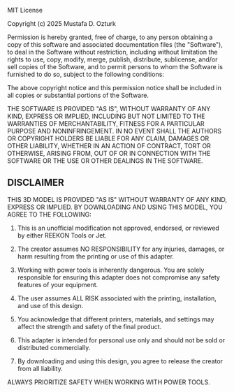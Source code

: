 MIT License

Copyright (c) 2025 Mustafa D. Ozturk

Permission is hereby granted, free of charge, to any person obtaining a copy
of this software and associated documentation files (the "Software"), to deal
in the Software without restriction, including without limitation the rights
to use, copy, modify, merge, publish, distribute, sublicense, and/or sell
copies of the Software, and to permit persons to whom the Software is
furnished to do so, subject to the following conditions:

The above copyright notice and this permission notice shall be included in all
copies or substantial portions of the Software.

THE SOFTWARE IS PROVIDED "AS IS", WITHOUT WARRANTY OF ANY KIND, EXPRESS OR
IMPLIED, INCLUDING BUT NOT LIMITED TO THE WARRANTIES OF MERCHANTABILITY,
FITNESS FOR A PARTICULAR PURPOSE AND NONINFRINGEMENT. IN NO EVENT SHALL THE
AUTHORS OR COPYRIGHT HOLDERS BE LIABLE FOR ANY CLAIM, DAMAGES OR OTHER
LIABILITY, WHETHER IN AN ACTION OF CONTRACT, TORT OR OTHERWISE, ARISING FROM,
OUT OF OR IN CONNECTION WITH THE SOFTWARE OR THE USE OR OTHER DEALINGS IN THE
SOFTWARE.

## DISCLAIMER

THIS 3D MODEL IS PROVIDED "AS IS" WITHOUT WARRANTY OF ANY KIND, EXPRESS OR IMPLIED. BY DOWNLOADING AND USING THIS MODEL, YOU AGREE TO THE FOLLOWING:

1. This is an unofficial modification not approved, endorsed, or reviewed by either REEKON Tools or Jet.

2. The creator assumes NO RESPONSIBILITY for any injuries, damages, or harm resulting from the printing or use of this adapter. 

3. Working with power tools is inherently dangerous. You are solely responsible for ensuring this adapter does not compromise any safety features of your equipment.

4. The user assumes ALL RISK associated with the printing, installation, and use of this design.

5. You acknowledge that different printers, materials, and settings may affect the strength and safety of the final product.

6. This adapter is intended for personal use only and should not be sold or distributed commercially.

7. By downloading and using this design, you agree to release the creator from all liability.

ALWAYS PRIORITIZE SAFETY WHEN WORKING WITH POWER TOOLS.
